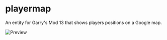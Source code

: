 playermap
=========

An entity for Garry's Mod 13 that shows players positions on a Google map.

![Preview](http://i.imgur.com/4Dd9V9E.jpg)
